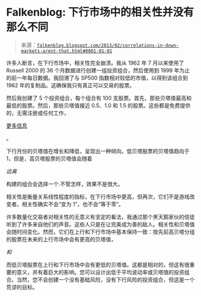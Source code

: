 <!--yml

类别：未分类

日期：2024 年 05 月 12 日 20:09:48

-->

# Falkenblog: 下行市场中的相关性并没有那么不同

> 来源：[`falkenblog.blogspot.com/2013/02/correlations-in-down-markets-arent-that.html#0001-01-01`](http://falkenblog.blogspot.com/2013/02/correlations-in-down-markets-arent-that.html#0001-01-01)

许多人断言，在下行市场中，相关性完全崩溃。我从 1962 年 7 月以来使用了 Russell 2000 的 36 个月数据进行创建一组投资组合，然后使用到 1999 年为止的前一年每日数据。我回溯了与 SP500 指数相对较低的市值，以得到该组合到 1962 年的复制品。这确保我只有真正可以交易的股票。

然后我创建了 5 个投资组合，每个组合有 100 支股票。首先，那些贝塔值最高和最低的股票。然后，那些贝塔值接近 0.5、1.0 和 1.5 的股票。这些都是免费提供的，无需注册或任何工作，

[更多信息](http://www.betaarbitrage.com/)

。

下行月份的贝塔值在增长和降低，呈现出一种倾向。低贝塔股票的贝塔值趋向于 1，但是，高贝塔股票的贝塔值会随着

*远离*

构建的组合会选择一个.不管怎样，效果不是很大。

相关性是衡量关系线性程度的指标，在下行市场中更高，但再次，它们不是游戏改变者。相关性确实不会“变为 1”，也不会“等于零”。

许多数量化交易者对相关性的无意义有坚定的看法，我通过那个黑天鹅家伙的信徒听到了许多来自他们的声音。这些人只是在让完美成为善的敌人。相关性和贝塔值会随时间变化。然而，它们在上行和下行市场中基本保持一致：按先前高贝塔分组的股票在未来的上行市场中会有更高的贝塔值，

*和*

而低贝塔股票在上行和下行市场中会有更低的贝塔值。这都是相对的，但这有很重要的意义，并有着巨大的影响。您可以设计出低于平均波动率或贝塔值的投资组合。当然，您不会创建一个没有基础风险，没有下行风险的投资组合，但这是一个荒谬的目标。
